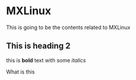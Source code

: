 # MXLinux
This is going to be the contents related to MXLinux

## This is heading 2

this is **bold** text with some *italics*

What is this